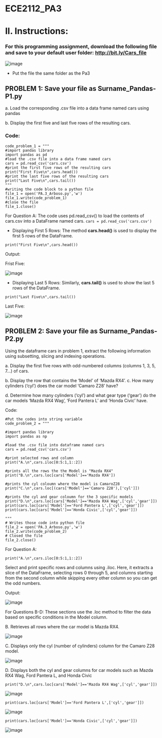 # ECE2112_PA3
# II. Instructions:

### For this programming assignment, download the following file and save to your default user folder: http://bit.ly/Cars_file

![image](https://github.com/user-attachments/assets/c8b74db9-dc8c-49b4-a02b-c74b223215ba)

- Put the file the same folder as the Pa3

## PROBLEM 1: Save your file as Surname_Pandas-P1.py

a. Load the corresponding .csv file into a data frame named cars using pandas

b. Display the first five and last five rows of the resulting cars.

### Code:

```#Put the codes into the string variable
code_problem_1 = """
#import pandas library
import pandas as pd
#load the .csv file into a data frame named cars
cars = pd.read_csv('cars.csv')
#print the first five rows of the resulting cars
print("First Five\n",cars.head())
#print the last five rows of the resulting cars
print("Last Five\n",cars.tail())
"""
#writing the code block to a python file 
file_1 = open('PA.3_Arboso.py','w')
file_1.write(code_problem_1)
#close the file
file_1.close()
```


For Question A: The code uses pd.read_csv() to load the contents of cars.csv into a DataFrame named cars.
```cars = pd.read_csv('cars.csv')```

- Displaying First 5 Rows: The method **cars.head()** is used to display the first 5 rows of the DataFrame.

```print("First Five\n",cars.head())```

  Output:
  
Frist Five:

![image](https://github.com/user-attachments/assets/2c511943-b153-4c73-82f9-c1ea5ef2576d)


- Displaying Last 5 Rows: Similarly, **cars.tail()** is used to show the last 5 rows of the DataFrame.

```print("Last Five\n",cars.tail())```

  Last Five:

  ![image](https://github.com/user-attachments/assets/6431e9a6-8690-4503-89cd-4427abc28005)


  


## PROBLEM 2: Save your file as Surname_Pandas-P2.py
Using the dataframe cars in problem 1, extract the following information using subsetting, slicing and
indexing operations.

a. Display the first five rows with odd-numbered columns (columns 1, 3, 5, 7...) of cars.

b. Display the row that contains the ‘Model’ of ‘Mazda RX4’.
c. How many cylinders (‘cyl’) does the car model ‘Camaro Z28’ have?

d. Determine how many cylinders (‘cyl’) and what gear type (‘gear’) do the car models ‘Mazda RX4 Wag’, ‘Ford Pantera L’ and ‘Honda Civic’ have.

Code:

```
#Put the codes into string variable
code_problem_2 = """

#import pandas library
import pandas as np

#load the .csv file into dataframe named cars
cars = pd.read_csv('cars.csv')

#print selected rows and column
print("A.\n",cars.iloc[0:5:1,1::2])

#prints all the rows the the Model is "Mazda RX4"
print("B.\n",cars.loc[cars['Model']=='Mazda RX4'])

#prints the cyl coloumn where the model is CamaroZ28
print("C.\n",cars.loc[(cars['Model']=='Camaro Z28'),['cyl']])

#prints the cyl and gear coloumn for the 3 specific models
print("D.\n",cars.loc[cars['Model']=='Mazda RX4 Wag',['cyl','gear']])
print(cars.loc[cars['Model']=='Ford Pantera L',['cyl','gear']])
print(cars.loc[cars['Model']=='Honda Civic',['cyl','gear']])

"""
# Writes those code into python file
file_2 = open('PA.3_Arboso.py','w')
file_2.write(code_problem_2)
# Closed the file
file_2.close()
```

For Question A: 

```print("A.\n",cars.iloc[0:5:1,1::2])```

Select and print specific rows and columns using .iloc. Here, it extracts a slice of the DataFrame, selecting rows 0 through 5, and columns starting from the second column while skipping every other column so you can get the odd numbers.

Output:

![image](https://github.com/user-attachments/assets/efdcf5b0-9df1-434a-8d26-e8c1c450c0ed)


For Questions B-D: These sections use the .loc method to filter the data based on specific conditions in the Model column.


B. Retrieves all rows where the car model is Mazda RX4.

![image](https://github.com/user-attachments/assets/6959d8f2-fdb4-46d9-b1e3-0e4dc7e8a2b9)


C. Displays only the cyl (number of cylinders) column for the Camaro Z28 model.

![image](https://github.com/user-attachments/assets/a8c3d7f2-9a3e-491f-81cf-c112ef75928f)


D. Displays both the cyl and gear columns for car models such as Mazda RX4 Wag, Ford Pantera L, and Honda Civic

```print("D.\n",cars.loc[cars['Model']=='Mazda RX4 Wag',['cyl','gear']])```

![image](https://github.com/user-attachments/assets/2030a971-3073-4619-8860-ce6301e73d9e)

```print(cars.loc[cars['Model']=='Ford Pantera L',['cyl','gear']])```

![image](https://github.com/user-attachments/assets/fa260115-6efe-4501-8cdf-003e96ee88ac)

```print(cars.loc[cars['Model']=='Honda Civic',['cyl','gear']])```

![image](https://github.com/user-attachments/assets/0fcb7b0f-42b2-49c8-bac4-482e9e518c19)









